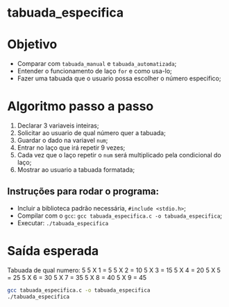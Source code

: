 # tabuada_especifica

# Objetivo
- Comparar com `tabuada_manual` e `tabuada_automatizada`;
- Entender o funcionamento de laço `for` e como usa-lo;
- Fazer uma tabuada que o usuario possa escolher o número especifico;

# Algoritmo passo a passo

1. Declarar 3 variaveis inteiras;
2. Solicitar ao usuario de qual número quer a tabuada;
3. Guardar o dado na variavel `num`;
4. Entrar no laço que irá repetir 9 vezes;
5. Cada vez que o laço repetir o `num` será multiplicado pela condicional do laço;
6. Mostrar ao usuario a tabuada formatada;

## Instruções para rodar o programa:
- Incluir a biblioteca padrão necessária, `#include <stdio.h>`;
- Compilar com o `gcc`: `gcc tabuada_especifica.c -o tabuada_especifica`;
- Executar: `./tabuada_especifica`

# Saída esperada
Tabuada de qual numero: 5
5 X 1 = 5
5 X 2 = 10
5 X 3 = 15
5 X 4 = 20
5 X 5 = 25
5 X 6 = 30
5 X 7 = 35
5 X 8 = 40
5 X 9 = 45

```bash
gcc tabuada_especifica.c -o tabuada_especifica
./tabuada_especifica